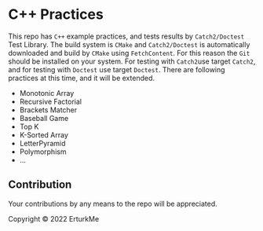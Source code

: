 # C++ Practices
This repo has `C++` example practices, and tests results by `Catch2/Doctest` Test Library. The build system is `CMake` and `Catch2/Doctest` is automatically downloaded and build by `CMake` using `FetchContent`. For this reason the `Git` should be installed on your system. For testing with `Catch2`use target `Catch2`, and for testing with `Doctest` use target `Doctest`. There are following practices at this time, and it will be extended.
* Monotonic Array
* Recursive Factorial
* Brackets Matcher
* Baseball Game
* Top K
* K-Sorted Array
* LetterPyramid
* Polymorphism
* ...   

## Contribution
Your contributions by any means to the repo will be appreciated.

Copyright © 2022 ErturkMe